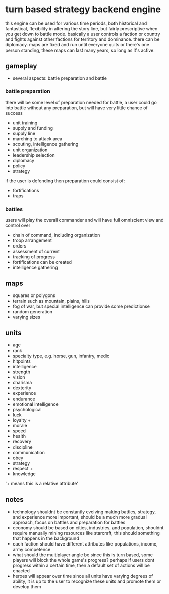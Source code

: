 # turn based strategy backend engine

this engine can be used for various time periods, both historical and fantastical, flexibility in altering the story line, but fairly prescriptive when you get down to battle mode.  basically a user controls a faction or country and fights against other factions for territory and dominance.  there can be diplomacy.  maps are fixed and run until everyone quits or there's one person standing, these maps can last many years, so long as it's active.


## gameplay

* several aspects: battle preparation and battle

### battle preparation

there will be some level of preparation needed for battle, a user could go into battle without any preparation, but will have very little chance of success

* unit training
* supply and funding
* supply line
* marching to attack area
* scouting, intelligence gathering
* unit organization
* leadership selection
* diplomacy
* policy
* strategy

if the user is defending then preparation could consist of:

* fortifications
* traps

### battles

users will play the overall commander and will have full omniscient view and control over

* chain of command, including organization
* troop arrangement
* orders
* assessment of current
* tracking of progress
* fortifications can be created
* intelligence gathering

## maps

* squares or polygons
* terrain such as mountain, plains, hills
* fog of war, but special intelligence can provide some predictionse
* random generation
* varying sizes

## units

* age
* rank
* specialty type, e.g. horse, gun, infantry, medic
* hitpoints
* intelligence
* strength
* vision
* charisma
* dexterity
* experience
* endurance
* emotional intelligence
* psychological
* luck
* loyalty +
* morale
* speed
* health
* recovery
* discipline
* communication
* obey
* strategy
* respect +
* knowledge

'+ means this is a relative attribute'


## notes

* technology shouldnt be constantly evolving making battles, strategy, and experience more important, should be a much more gradual approach, focus on battles and preparation for battles
* economy should be based on cities, industries, and population, shouldnt require manually mining resources like starcraft, this should something that happens in the background
* each faction should have different attributes like populations, income, army competence
* what should the multiplayer angle be since this is turn based, some players will block the whole game's progress?  perhaps if users dont progress within a certain time, then a default set of actions will be enacted
* heroes will appear over time since all units have varying degrees of ability, it is up to the user to recognize these units and promote them or develop them

